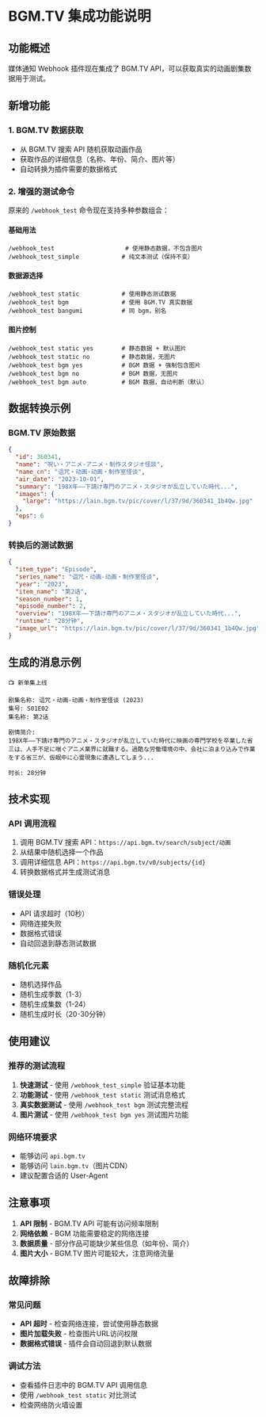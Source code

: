 # BGM.TV 集成功能说明

## 功能概述

媒体通知 Webhook 插件现在集成了 BGM.TV API，可以获取真实的动画剧集数据用于测试。

## 新增功能

### 1. BGM.TV 数据获取
- 从 BGM.TV 搜索 API 随机获取动画作品
- 获取作品的详细信息（名称、年份、简介、图片等）
- 自动转换为插件需要的数据格式

### 2. 增强的测试命令
原来的 `/webhook_test` 命令现在支持多种参数组合：

#### 基础用法
```
/webhook_test                    # 使用静态数据，不包含图片
/webhook_test_simple            # 纯文本测试（保持不变）
```

#### 数据源选择
```
/webhook_test static            # 使用静态测试数据
/webhook_test bgm               # 使用 BGM.TV 真实数据
/webhook_test bangumi           # 同 bgm，别名
```

#### 图片控制
```
/webhook_test static yes        # 静态数据 + 默认图片
/webhook_test static no         # 静态数据，无图片
/webhook_test bgm yes           # BGM 数据 + 强制包含图片
/webhook_test bgm no            # BGM 数据，无图片
/webhook_test bgm auto          # BGM 数据，自动判断（默认）
```

## 数据转换示例

### BGM.TV 原始数据
```json
{
  "id": 360341,
  "name": "呪い・アニメ-アニメ・制作スタジオ怪談",
  "name_cn": "诅咒・动画-动画・制作室怪谈",
  "air_date": "2023-10-01",
  "summary": "198X年――下請け専門のアニメ・スタジオが乱立していた時代...",
  "images": {
    "large": "https://lain.bgm.tv/pic/cover/l/37/9d/360341_1b4Qw.jpg"
  },
  "eps": 6
}
```

### 转换后的测试数据
```json
{
  "item_type": "Episode",
  "series_name": "诅咒・动画-动画・制作室怪谈",
  "year": "2023",
  "item_name": "第2话",
  "season_number": 1,
  "episode_number": 2,
  "overview": "198X年――下請け専門のアニメ・スタジオが乱立していた時代...",
  "runtime": "28分钟",
  "image_url": "https://lain.bgm.tv/pic/cover/l/37/9d/360341_1b4Qw.jpg"
}
```

## 生成的消息示例

```
📺 新单集上线

剧集名称: 诅咒・动画-动画・制作室怪谈 (2023)
集号: S01E02
集名称: 第2话

剧情简介:
198X年――下請け専門のアニメ・スタジオが乱立していた時代に映画の専門学校を卒業した省三は、人手不足に喘ぐアニメ業界に就職する。過酷な労働環境の中、会社に泊まり込みで作業をする省三が、仮眠中に心霊現象に遭遇してしまう...

时长: 28分钟
```

## 技术实现

### API 调用流程
1. 调用 BGM.TV 搜索 API：`https://api.bgm.tv/search/subject/动画`
2. 从结果中随机选择一个作品
3. 调用详细信息 API：`https://api.bgm.tv/v0/subjects/{id}`
4. 转换数据格式并生成测试消息

### 错误处理
- API 请求超时（10秒）
- 网络连接失败
- 数据格式错误
- 自动回退到静态测试数据

### 随机化元素
- 随机选择作品
- 随机生成季数（1-3）
- 随机生成集数（1-24）
- 随机生成时长（20-30分钟）

## 使用建议

### 推荐的测试流程
1. **快速测试** - 使用 `/webhook_test_simple` 验证基本功能
2. **功能测试** - 使用 `/webhook_test static` 测试消息格式
3. **真实数据测试** - 使用 `/webhook_test bgm` 测试完整流程
4. **图片测试** - 使用 `/webhook_test bgm yes` 测试图片功能

### 网络环境要求
- 能够访问 `api.bgm.tv`
- 能够访问 `lain.bgm.tv`（图片CDN）
- 建议配置合适的 User-Agent

## 注意事项

1. **API 限制** - BGM.TV API 可能有访问频率限制
2. **网络依赖** - BGM 功能需要稳定的网络连接
3. **数据质量** - 部分作品可能缺少某些信息（如年份、简介）
4. **图片大小** - BGM.TV 图片可能较大，注意网络流量

## 故障排除

### 常见问题
- **API 超时** - 检查网络连接，尝试使用静态数据
- **图片加载失败** - 检查图片URL访问权限
- **数据格式错误** - 插件会自动回退到默认数据

### 调试方法
- 查看插件日志中的 BGM.TV API 调用信息
- 使用 `/webhook_test static` 对比测试
- 检查网络防火墙设置
